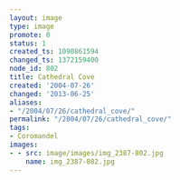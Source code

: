 ```yaml
---
layout: image
type: image
promote: 0
status: 1
created_ts: 1090861594
changed_ts: 1372159400
node_id: 802
title: Cathedral Cove
created: '2004-07-26'
changed: '2013-06-25'
aliases:
- "/2004/07/26/cathedral_cove/"
permalink: "/2004/07/26/cathedral_cove/"
tags:
- Coromandel
images:
- - src: image/images/img_2387-802.jpg
    name: img_2387-802.jpg
---
```


